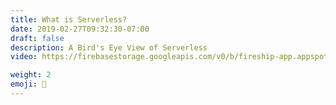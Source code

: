 ```yaml
---
title: What is Serverless?
date: 2019-02-27T09:32:30-07:00
draft: false
description: A Bird's Eye View of Serverless
video: https://firebasestorage.googleapis.com/v0/b/fireship-app.appspot.com/o/courses%2Fcloud-functions-master-course%2F1-birdseye.mp4?alt=media&token=9f76e03a-60ff-4e9a-b26a-c280d0e49e41

weight: 2
emoji: 👶
---
```



